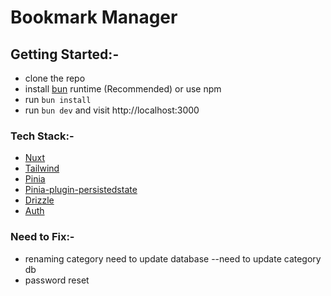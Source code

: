 # Bookmark Manager

## Getting Started:-
- clone the repo
- install [bun](https://bun.sh) runtime (Recommended) or use npm
- run `bun install`
- run `bun dev` and visit http://localhost:3000

### Tech Stack:-
- [Nuxt](https://nuxt.com/) 
- [Tailwind](https://tailwindcss.com/) 
- [Pinia](https://pinia.vuejs.org/) 
- [Pinia-plugin-persistedstate](https://prazdevs.github.io/pinia-plugin-persistedstate/frameworks/nuxt-3.html)
- [Drizzle](https://orm.drizzle.team/)
- [Auth](https://auth.sidebase.io/)

### Need to Fix:-
- renaming category need to update database --need to update category db
- password reset